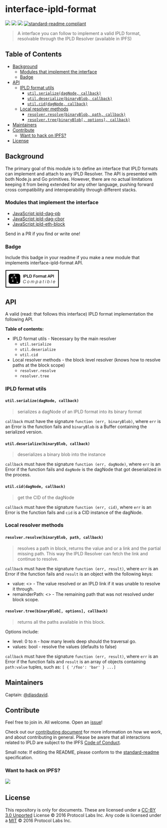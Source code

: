# interface-ipld-format

[![](https://img.shields.io/badge/made%20by-Protocol%20Labs-blue.svg?style=flat-square)](http://ipn.io)
[![](https://img.shields.io/badge/freenode-%23ipfs-blue.svg?style=flat-square)](http://webchat.freenode.net/?channels=%23ipfs)
[![](https://img.shields.io/badge/project-IPFS-blue.svg?style=flat-square)](http://ipfs.io/)
[![standard-readme compliant](https://img.shields.io/badge/standard--readme-OK-green.svg?style=flat-square)](https://github.com/RichardLitt/standard-readme)

> A interface you can follow to implement a valid IPLD format, resolvable through the IPLD Resolver (available in IPFS)

## Table of Contents

- [Background](#background)
  - [Modules that implement the interface](#modules-that-implement-the-interface)
  - [Badge](#badge)
- [API](#api)
  - [IPLD format utils](#ipld-format-utils)
    - [`util.serialize(dagNode, callback)`](#utilserializedagnode-callback)
    - [`util.deserialize(binaryBlob, callback)`](#utildeserializebinaryblob-callback)
    - [`util.cid(dagNode, callback)`](#utilciddagnode-callback)
  - [Local resolver methods](#local-resolver-methods)
    - [`resolver.resolve(binaryBlob, path, callback)`](#resolverresolvebinaryblob-path-callback)
    - [`resolver.tree(binaryBlob[, options], callback)`](#resolvertreebinaryblob-options-callback)
- [Maintainers](#maintainers)
- [Contribute](#contribute)
  - [Want to hack on IPFS?](#want-to-hack-on-ipfs)
- [License](#license)

## Background

The primary goal of this module is to define an interface that IPLD formats can implement and attach to any IPLD Resolver. The API is presented with both Node.js and Go primitives. However, there are no actual limitations keeping it from being extended for any other language, pushing forward cross compatibility and interoperability through different stacks.

### Modules that implement the interface

- [JavaScript ipld-dag-pb](https://github.com/ipld/js-ipld-dag-pb)
- [JavaScript ipld-dag-cbor](https://github.com/ipld/js-ipld-dag-cbor)
- [JavaScript ipld-eth-block](https://github.com/ipld/js-ipld-eth-block)

Send in a PR if you find or write one!

### Badge

Include this badge in your readme if you make a new module that implements interface-ipld-format API.

![](/img/badge.png)

## API

A valid (read: that follows this interface) IPLD format implementation the following API.

**Table of contents:**

- IPLD format utils - Necessary by the main resolver
  - `util.serialize`
  - `util.deserialize`
  - `util.cid`
- Local resolver methods - the block level resolver (knows how to resolve paths at the block scope)
  - `resolver.resolve`
  - `resolver.tree`

### IPLD format utils

#### `util.serialize(dagNode, callback)`

> serializes a dagNode of an IPLD format into its binary format

`callback` must have the signature `function (err, binaryBlob)`, where `err` is an Error is the function fails and `binaryBlob` is a Buffer containing the serialized version.

#### `util.deserialize(binaryBlob, callback)`

> deserializes a binary blob into the instance

`callback` must have the signature `function (err, dagNode)`, where `err` is an Error if the function fails and `dagNode` is the dagNode that got deserialized in the process.


#### `util.cid(dagNode, callback)`

> get the CID of the dagNode

`callback` must have the signature `function (err, cid)`, where `err` is an Error is the function fails and `cid` is a CID instance of the dagNode.

### Local resolver methods

#### `resolver.resolve(binaryBlob, path, callback)`

> resolves a path in block, returns the value and or a link and the partial missing path. This way the IPLD Resolver can fetch the link and continue to resolve.

`callback` must have the signature `function (err, result)`, where `err` is an Error if the function fails and `result` is an object with the following keys:

- value: <> - The value resolved or an IPLD link if it was unable to resolve it through.
- remainderPath: <> - The remaining path that was not resolved under block scope.

#### `resolver.tree(binaryBlob[, options], callback)`

> returns all the paths available in this block.

Options include:
  - level: 0 to n - how many levels deep should the traversal go.
  - values: bool - resolve the values (defaults to false)

`callback` must have the signature `function (err, result)`, where `err` is an Error if the function fails and `result` is an array of objects containing `path:value` tuples, such as: `[ { '/foo': 'bar' } ...]`

## Maintainers

Captain: [@diasdavid](https://github.com/diasdavid).

## Contribute

Feel free to join in. All welcome. Open an [issue](https://github.com/ipld/interface-ipld-format/issues)!

Check out our [contributing document](https://github.com/ipld/ipld/blob/master/contributing.md) for more information on how we work, and about contributing in general. Please be aware that all interactions related to IPLD are subject to the IPFS [Code of Conduct](https://github.com/ipfs/community/blob/master/code-of-conduct.md).

Small note: If editing the README, please conform to the [standard-readme](https://github.com/RichardLitt/standard-readme) specification.

### Want to hack on IPFS?

[![](https://cdn.rawgit.com/jbenet/contribute-ipfs-gif/master/img/contribute.gif)](https://github.com/ipfs/community/blob/master/contributing.md)

## License

This repository is only for documents. These are licensed under a [CC-BY 3.0 Unported](LICENSE) License © 2016 Protocol Labs Inc. Any code is licensed under a [MIT](MIT-LICENSE) © 2016 Protocol Labs Inc.

[UnixFS]: https://github.com/ipfs/specs/tree/master/unixfs
